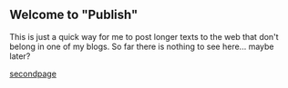 ## Welcome to "Publish"

This is just a quick way for me to post longer texts to the web that don't belong in one of my blogs. So far there is nothing to see here... maybe later?

[secondpage](secondpage.md)
